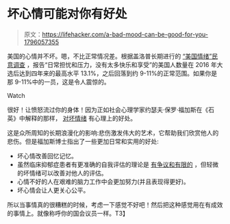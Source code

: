 # 坏心情可能对你有好处

> 原文：<https://lifehacker.com/a-bad-mood-can-be-good-for-you-1796057355>

美国的心情并不坏。嗯，不比正常情况差。根据盖洛普长期进行的 [“美国情绪”民意调查](http://www.gallup.com/poll/151166/mood-weekly.aspx) ，报告“日常担忧和压力，没有太多快乐和享受”的美国人数量在 2016 年大选后达到四年来的最高水平 13.1%，之后回落到约 9-11%的正常范围。如果你是那 9-11%中的一员，这是令人震惊的。

Watch

很好！让愤怒流过你的身体！因为正如社会心理学家约瑟夫·保罗·福加斯在《石英》中解释的那样， [对坏情绪](https://qz.com/1003859/the-psychological-benefits-of-being-in-a-bad-mood/) 有心理上的好处。

这是众所周知的长期浪漫化的影响:悲伤激发伟大的艺术，它帮助我们欣赏他人的悲伤。但是福加斯博士指出了一些更加日常和实用的好处:

*   坏心情改善回忆记忆。
*   虽然临床抑郁症患者有更准确的自我评估的理论是 [有争议和有限的](http://www.apa.org/monitor/apr05/realism.aspx) ，但轻微的坏情绪可以改善对他人的评估。
*   心情不好的人在艰难的脑力工作中会更加努力(并且表现得更好)。
*   坏心情会让人更关心公平。

所以当事情真的很糟糕的时候，考虑一下感觉不好吧！然后把这种感觉用在有成效的事情上。就像称呼你的国会议员一样。T3】